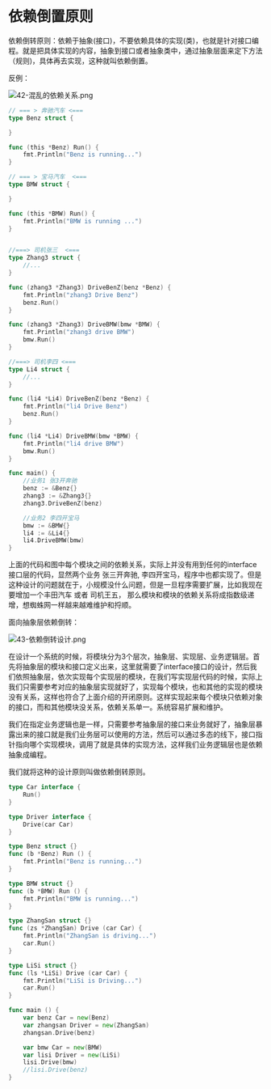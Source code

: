 # 依赖倒置原则

依赖倒转原则：依赖于抽象(接口)，不要依赖具体的实现(类)，也就是针对接口编程。就是把具体实现的内容，抽象到接口或者抽象类中，通过抽象层面来定下方法（规则)，具体再去实现，这种就叫依赖倒置。

反例：

![42-混乱的依赖关系.png](https://imgs-1306864474.cos.ap-beijing.myqcloud.com/img/1651037204771-234ed02f-0575-4c9b-89f9-4ef31c190997.png)

```go
// === > 奔驰汽车 <===
type Benz struct {

}

func (this *Benz) Run() {
	fmt.Println("Benz is running...")
}

// === > 宝马汽车  <===
type BMW struct {

}

func (this *BMW) Run() {
	fmt.Println("BMW is running ...")
}


//===> 司机张三  <===
type Zhang3 struct {
	//...
}

func (zhang3 *Zhang3) DriveBenZ(benz *Benz) {
	fmt.Println("zhang3 Drive Benz")
	benz.Run()
}

func (zhang3 *Zhang3) DriveBMW(bmw *BMW) {
	fmt.Println("zhang3 drive BMW")
	bmw.Run()
}

//===> 司机李四 <===
type Li4 struct {
	//...
}

func (li4 *Li4) DriveBenZ(benz *Benz) {
	fmt.Println("li4 Drive Benz")
	benz.Run()
}

func (li4 *Li4) DriveBMW(bmw *BMW) {
	fmt.Println("li4 drive BMW")
	bmw.Run()
}

func main() {
	//业务1 张3开奔驰
	benz := &Benz{}
	zhang3 := &Zhang3{}
	zhang3.DriveBenZ(benz)

	//业务2 李四开宝马
	bmw := &BMW{}
	li4 := &Li4{}
	li4.DriveBMW(bmw)
}
```

上面的代码和图中每个模块之间的依赖关系，实际上并没有用到任何的interface接口层的代码，显然两个业务 张三开奔驰, 李四开宝马，程序中也都实现了。但是这种设计的问题就在于，小规模没什么问题，但是一旦程序需要扩展，比如我现在要增加一个丰田汽车 或者 司机王五， 那么模块和模块的依赖关系将成指数级递增，想蜘蛛网一样越来越难维护和捋顺。

面向抽象层依赖倒转：

![43-依赖倒转设计.png](https://imgs-1306864474.cos.ap-beijing.myqcloud.com/img/1651037225156-1b9ba94a-9498-4b72-a42b-c32e6261bbed.png)

在设计一个系统的时候，将模块分为3个层次，抽象层、实现层、业务逻辑层。首先将抽象层的模块和接口定义出来，这里就需要了interface接口的设计，然后我们依照抽象层，依次实现每个实现层的模块，在我们写实现层代码的时候，实际上我们只需要参考对应的抽象层实现就好了，实现每个模块，也和其他的实现的模块没有关系，这样也符合了上面介绍的开闭原则。这样实现起来每个模块只依赖对象的接口，而和其他模块没关系，依赖关系单一。系统容易扩展和维护。

我们在指定业务逻辑也是一样，只需要参考抽象层的接口来业务就好了，抽象层暴露出来的接口就是我们业务层可以使用的方法，然后可以通过多态的线下，接口指针指向哪个实现模块，调用了就是具体的实现方法，这样我们业务逻辑层也是依赖抽象成编程。

我们就将这种的设计原则叫做依赖倒转原则。 

```go
type Car interface {
	Run()
}

type Driver interface {
	Drive(car Car)
}

type Benz struct {}
func (b *Benz) Run () {
	fmt.Println("Benz is running...")
}

type BMW struct {}
func (b *BMW) Run () {
	fmt.Println("BMW is running...")
}

type ZhangSan struct {}
func (zs *ZhangSan) Drive (car Car) {
	fmt.Println("ZhangSan is driving...")
	car.Run()
}

type LiSi struct {}
func (ls *LiSi) Drive (car Car) {
	fmt.Println("LiSi is Driving...")
	car.Run()
}

func main () {
	var benz Car = new(Benz)
	var zhangsan Driver = new(ZhangSan)
	zhangsan.Drive(benz)

	var bmw Car = new(BMW)
	var lisi Driver = new(LiSi)
	lisi.Drive(bmw)
	//lisi.Drive(benz)
}
```


